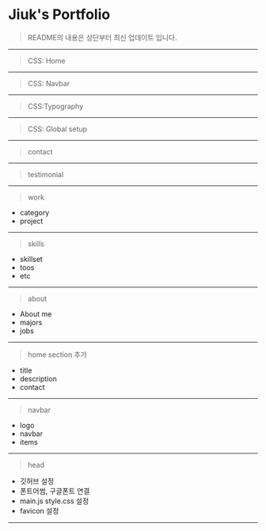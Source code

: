 # Jiuk's Portfolio

> README의 내용은 상단부터 최신 업데이트 입니다.

---

> CSS: Home

---

> CSS: Navbar

---

> CSS:Typography

---

> CSS: Global setup

---

> contact

---

> testimonial

---

> work

-   category
-   project

---

> skills

-   skillset
-   toos
-   etc

---

> about

-   About me
-   majors
-   jobs

---

> home section 추가

-   title
-   description
-   contact

---

> navbar

-   logo
-   navbar
-   items

---

> head

-   깃허브 설정
-   폰트어썸, 구글폰트 연결
-   main.js style.css 설정
-   favicon 설정

---
